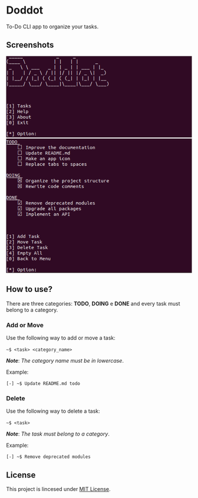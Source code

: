# Doddot

To-Do CLI app to organize your tasks.

## Screenshots

<img src="screenshots/doddot.png" alt="Doddot home">
<img src="screenshots/doddot-1.png" alt="Doddot tasks">

## How to use?

There are three categories: **TODO**, **DOING** e **DONE** and every task must belong to a category.

### Add or Move

Use the following way to add or move a task:

`~$ <task> <category_name>`

***Note***: *The category name must be in lowercase*.

Example:

```
[-] ~$ Update README.md todo
```

### Delete

Use the following way to delete a task:

`~$ <task>`

***Note***: *The task must belong to a category*.

Example:

```
[-] ~$ Remove deprecated modules
```

## License

This project is lincesed under [MIT License](LICENSE).
